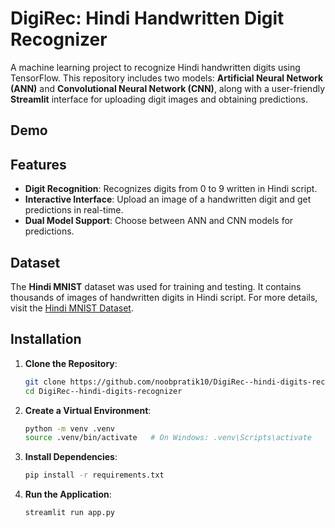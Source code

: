 # DigiRec: Hindi Handwritten Digit Recognizer
A machine learning project to recognize Hindi handwritten digits using TensorFlow. This repository includes two models: **Artificial Neural Network (ANN)** and **Convolutional Neural Network (CNN)**, along with a user-friendly **Streamlit** interface for uploading digit images and obtaining predictions.

## Demo

## Features
- **Digit Recognition**: Recognizes digits from 0 to 9 written in Hindi script.
- **Interactive Interface**: Upload an image of a handwritten digit and get predictions in real-time.
- **Dual Model Support**: Choose between ANN and CNN models for predictions.

## Dataset
The **Hindi MNIST** dataset was used for training and testing. It contains thousands of images of handwritten digits in Hindi script. For more details, visit the [Hindi MNIST Dataset](https://www.kaggle.com/datasets/imbikramsaha/hindi-mnist).

## Installation
1. **Clone the Repository**:
   ```bash
   git clone https://github.com/noobpratik10/DigiRec--hindi-digits-recognizer.git
   cd DigiRec--hindi-digits-recognizer
   ```

2. **Create a Virtual Environment**:
   ```bash
   python -m venv .venv
   source .venv/bin/activate   # On Windows: .venv\Scripts\activate
   ```

3. **Install Dependencies**:
   ```bash
   pip install -r requirements.txt
   ```

4. **Run the Application**:
   ```bash
   streamlit run app.py
   ```
